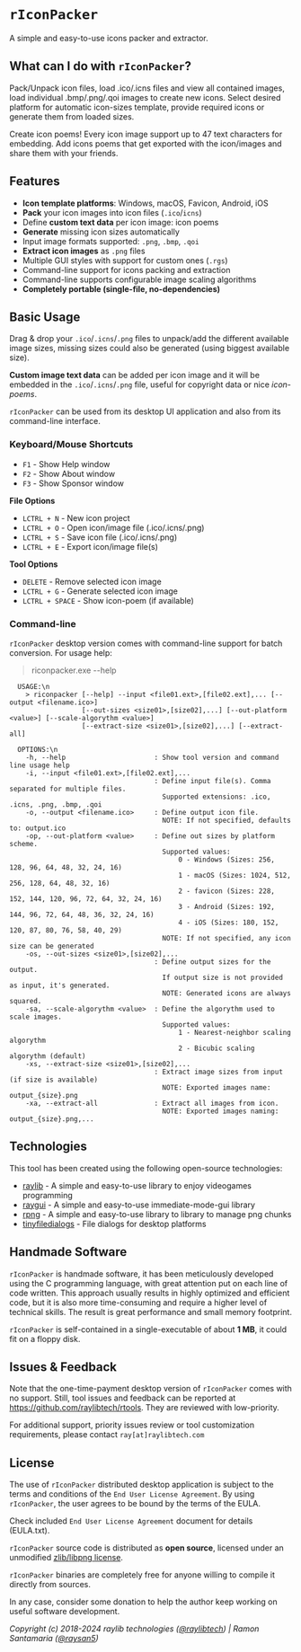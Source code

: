 # `rIconPacker`

A simple and easy-to-use icons packer and extractor.

## What can I do with `rIconPacker`?

Pack/Unpack icon files, load .ico/.icns files and view all contained images, load individual .bmp/.png/.qoi images to create new icons.
Select desired platform for automatic icon-sizes template, provide required icons or generate them from loaded sizes.

Create icon poems! Every icon image support up to 47 text characters for embedding. Add icons poems that get exported with the icon/images and share them with your friends.

## Features

 - **Icon template platforms**: Windows, macOS, Favicon, Android, iOS
 - **Pack** your icon images into icon files (`.ico`/`icns`)
 - Define **custom text data** per icon image: icon poems
 - **Generate** missing icon sizes automatically
 - Input image formats supported: `.png`, `.bmp`, `.qoi`
 - **Extract icon images** as `.png` files
 - Multiple GUI styles with support for custom ones (`.rgs`)
 - Command-line support for icons packing and extraction
 - Command-line supports configurable image scaling algorithms
 - **Completely portable (single-file, no-dependencies)**

## Basic Usage

Drag & drop your `.ico`/`.icns`/`.png` files to unpack/add the different available image sizes, missing sizes could also be generated (using biggest available size).

**Custom image text data** can be added per icon image and it will be embedded in the `.ico`/`.icns`/`.png` file, useful for copyright data or nice _icon-poems_. 

`rIconPacker` can be used from its desktop UI application and also from its command-line interface.

### Keyboard/Mouse Shortcuts

 - `F1` - Show Help window
 - `F2` - Show About window
 - `F3` - Show Sponsor window

**File Options**
 - `LCTRL + N` - New icon project
 - `LCTRL + O` - Open icon/image file (.ico/.icns/.png)
 - `LCTRL + S` - Save icon file (.ico/.icns/.png)
 - `LCTRL + E` - Export icon/image file(s)

**Tool Options**
 - `DELETE` - Remove selected icon image
 - `LCTRL + G` - Generate selected icon image
 - `LCTRL + SPACE` - Show icon-poem (if available)

### Command-line

`rIconPacker` desktop version comes with command-line support for batch conversion. For usage help:

 > riconpacker.exe --help

```
  USAGE:\n
    > riconpacker [--help] --input <file01.ext>,[file02.ext],... [--output <filename.ico>]
                  [--out-sizes <size01>,[size02],...] [--out-platform <value>] [--scale-algorythm <value>]
                  [--extract-size <size01>,[size02],...] [--extract-all]

  OPTIONS:\n
    -h, --help                      : Show tool version and command line usage help
    -i, --input <file01.ext>,[file02.ext],...
                                    : Define input file(s). Comma separated for multiple files.
                                      Supported extensions: .ico, .icns, .png, .bmp, .qoi
    -o, --output <filename.ico>     : Define output icon file.
                                      NOTE: If not specified, defaults to: output.ico
    -op, --out-platform <value>     : Define out sizes by platform scheme.
                                      Supported values:
                                          0 - Windows (Sizes: 256, 128, 96, 64, 48, 32, 24, 16)
                                          1 - macOS (Sizes: 1024, 512, 256, 128, 64, 48, 32, 16)
                                          2 - favicon (Sizes: 228, 152, 144, 120, 96, 72, 64, 32, 24, 16)
                                          3 - Android (Sizes: 192, 144, 96, 72, 64, 48, 36, 32, 24, 16)
                                          4 - iOS (Sizes: 180, 152, 120, 87, 80, 76, 58, 40, 29)
                                      NOTE: If not specified, any icon size can be generated
    -os, --out-sizes <size01>,[size02],...
                                    : Define output sizes for the output.
                                      If output size is not provided as input, it's generated.
                                      NOTE: Generated icons are always squared.
    -sa, --scale-algorythm <value>  : Define the algorythm used to scale images.
                                      Supported values:
                                          1 - Nearest-neighbor scaling algorythm
                                          2 - Bicubic scaling algorythm (default)
    -xs, --extract-size <size01>,[size02],...
                                    : Extract image sizes from input (if size is available)
                                      NOTE: Exported images name: output_{size}.png
    -xa, --extract-all              : Extract all images from icon.
                                      NOTE: Exported images naming: output_{size}.png,...
```

## Technologies

This tool has been created using the following open-source technologies:

 - [raylib](https://github.com/raysan5/raylib) - A simple and easy-to-use library to enjoy videogames programming
 - [raygui](https://github.com/raysan5/raygui) - A simple and easy-to-use immediate-mode-gui library
 - [rpng](https://github.com/raysan5/rpng) - A simple and easy-to-use library to library to manage png chunks
 - [tinyfiledialogs](https://sourceforge.net/projects/tinyfiledialogs/) - File dialogs for desktop platforms

## Handmade Software

`rIconPacker` is handmade software, it has been meticulously developed using the C programming language, with great attention put on each line of code written.
This approach usually results in highly optimized and efficient code, but it is also more time-consuming and require a higher level of technical skills.
The result is great performance and small memory footprint.

`rIconPacker` is self-contained in a single-executable of about **1 MB**, it could fit on a floppy disk.

## Issues & Feedback

Note that the one-time-payment desktop version of `rIconPacker` comes with no support. Still, tool issues and feedback can be reported at https://github.com/raylibtech/rtools. They are reviewed with low-priority.

For additional support, priority issues review or tool customization requirements, please contact `ray[at]raylibtech.com`

## License

The use of `rIconPacker` distributed desktop application is subject to the terms and conditions of the `End User License Agreement`.
By using `rIconPacker`, the user agrees to be bound by the terms of the EULA.

Check included `End User License Agreement` document for details (EULA.txt).

`rIconPacker` source code is distributed as **open source**, licensed under an unmodified [zlib/libpng license](LICENSE). 

`rIconPacker` binaries are completely free for anyone willing to compile it directly from sources.

In any case, consider some donation to help the author keep working on useful software development.

*Copyright (c) 2018-2024 raylib technologies ([@raylibtech](https://twitter.com/raylibtech)) | Ramon Santamaria ([@raysan5](https://twitter.com/raysan5))*
